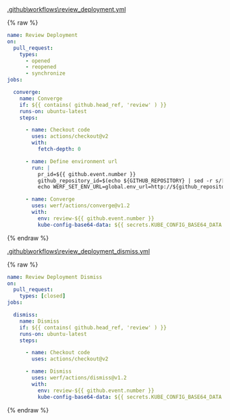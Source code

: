 <div class="details active">
<a href="javascript:void(0)" class="details__summary">.github\workflows\review_deployment.yml</a>
<div class="details__content" markdown="1">

{% raw %}
```yaml
name: Review Deployment
on:
  pull_request:
    types:
      - opened
      - reopened
      - synchronize
jobs:

  converge:
    name: Converge
    if: ${{ contains( github.head_ref, 'review' ) }}
    runs-on: ubuntu-latest
    steps:

      - name: Checkout code
        uses: actions/checkout@v2
        with:
          fetch-depth: 0

      - name: Define environment url
        run: |
          pr_id=${{ github.event.number }}
          github_repository_id=$(echo ${GITHUB_REPOSITORY} | sed -r s/[^a-zA-Z0-9]+/-/g | sed -r s/^-+\|-+$//g | tr A-Z a-z)
          echo WERF_SET_ENV_URL=global.env_url=http://${github_repository_id}-${pr_id}.kube.DOMAIN >> $GITHUB_ENV

      - name: Converge
        uses: werf/actions/converge@v1.2
        with:
          env: review-${{ github.event.number }}
          kube-config-base64-data: ${{ secrets.KUBE_CONFIG_BASE64_DATA }}
```
{% endraw %}

</div>
</div>

<div class="details active">
<a href="javascript:void(0)" class="details__summary">.github\workflows\review_deployment_dismiss.yml</a>
<div class="details__content" markdown="1">

{% raw %}
```yaml
name: Review Deployment Dismiss
on:
  pull_request:
    types: [closed]
jobs:

  dismiss:
    name: Dismiss
    if: ${{ contains( github.head_ref, 'review' ) }}
    runs-on: ubuntu-latest
    steps:

      - name: Checkout code
        uses: actions/checkout@v2

      - name: Dismiss
        uses: werf/actions/dismiss@v1.2
        with:
          env: review-${{ github.event.number }}
          kube-config-base64-data: ${{ secrets.KUBE_CONFIG_BASE64_DATA }}
```
{% endraw %}

</div>
</div>